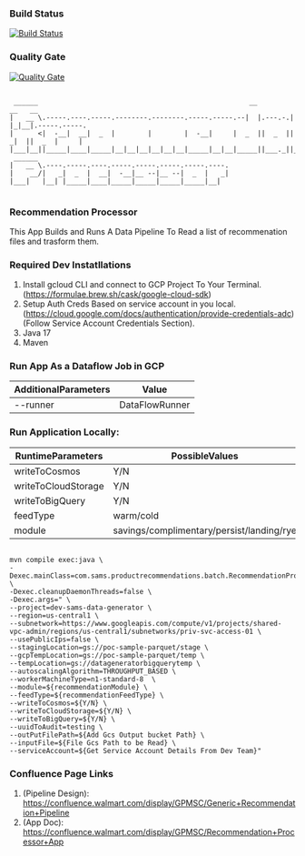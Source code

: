 
### Build Status
[![Build Status](https://ci.walmart.com/buildStatus/icon?job=sams-product-recommendations)](https://ci.falcon2.walmart.com/job/sams-product-recommendations/)

### Quality Gate
[![Quality Gate](https://sonar.looper.prod.walmartlabs.com/api/project_badges/quality_gate?project=com.sams.personalization.products%3Arecommendation-processor)](https://sonar.prod.walmart.com/dashboard?id=com.sams.personalization.products%3Arecommendation-processor)


```

 ______                                                    __         __   __               
|   __ \.-----.----.-----.--------.--------.-----.-----.--|  |.---.-.|  |_|__|.-----.-----. 
|      <|  -__|  __|  _  |        |        |  -__|     |  _  ||  _  ||   _|  ||  _  |     | 
|___|__||_____|____|_____|__|__|__|__|__|__|_____|__|__|_____||___._||____|__||_____|__|__| 
 ______                                               
|   __ \.----.-----.----.-----.-----.-----.-----.----.
|    __/|   _|  _  |  __|  -__|__ --|__ --|  _  |   _|
|___|   |__| |_____|____|_____|_____|_____|_____|__|  
                                                      
```



### Recommendation Processor

This App Builds and Runs A Data Pipeline To Read a list of recommenation files and trasform them.


### Required Dev Instatllations
1. Install gcloud CLI and connect to GCP Project To Your Terminal. (https://formulae.brew.sh/cask/google-cloud-sdk)
2. Setup Auth Creds Based on service account in you local. (https://cloud.google.com/docs/authentication/provide-credentials-adc) (Follow Service Account Credentials Section).
3. Java 17
4. Maven 


### Run App As a Dataflow Job in GCP

| AdditionalParameters | Value  |
| -------------------- | ------- |
| --runner               | DataFlowRunner |




### Run Application Locally:

| RuntimeParameters   | PossibleValues |
| -----------------   | -------------- |
| writeToCosmos       |     Y/N        |
| writeToCloudStorage |     Y/N        |
| writeToBigQuery     |     Y/N        |
| feedType            |     warm/cold  |
| module              |   savings/complimentary/persist/landing/rye |


```

mvn compile exec:java \
-Dexec.mainClass=com.sams.productrecommendations.batch.RecommendationProcessor \
-Dexec.cleanupDaemonThreads=false \
-Dexec.args=" \
--project=dev-sams-data-generator \
--region=us-central1 \
--subnetwork=https://www.googleapis.com/compute/v1/projects/shared-vpc-admin/regions/us-central1/subnetworks/priv-svc-access-01 \
--usePublicIps=false \
--stagingLocation=gs://poc-sample-parquet/stage \
--gcpTempLocation=gs://poc-sample-parquet/temp \
--tempLocation=gs://datageneratorbigquerytemp \
--autoscalingAlgorithm=THROUGHPUT_BASED \
--workerMachineType=n1-standard-8  \
--module=${recommendationModule} \
--feedType=${recommendationFeedType} \
--writeToCosmos=${Y/N} \
--writeToCloudStorage=${Y/N} \
--writeToBigQuery=${Y/N} \
--uuidToAudit=testing \
--outPutFilePath=${Add Gcs Output bucket Path} \
--inputFile=${File Gcs Path to be Read} \
--serviceAccount=${Get Service Account Details From Dev Team}"

```

### Confluence Page Links
1. (Pipeline Design): https://confluence.walmart.com/display/GPMSC/Generic+Recommendation+Pipeline
2. (App Doc): https://confluence.walmart.com/display/GPMSC/Recommendation+Processor+App



   
